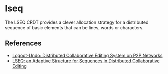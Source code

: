 # lseq

The LSEQ CRDT provides a clever allocation strategy for a distributed sequence of basic elements
that can be lines, words or characters.

## References

* [Logoot-Undo: Distributed Collaborative Editing System on P2P Networks](https://hal.archives-ouvertes.fr/hal-00450416/)
* [LSEQ: an Adaptive Structure for Sequences in Distributed Collaborative Editing](https://hal.archives-ouvertes.fr/hal-00921633/)

